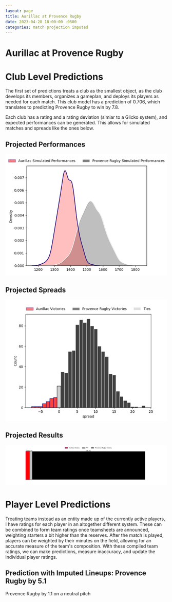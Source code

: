 ```yaml
---  
layout: page  
title: Aurillac at Provence Rugby  
date: 2023-04-28 18:00:00 -0500  
categories: match projection imputed  
---
```

# Aurillac at Provence Rugby

# Club Level Predictions


The first set of predictions treats a club as the smallest object, as the club develops its members, organizes a gameplan, and deploys its players as needed for each match. This club model has a prediction of 0.706, which translates to predicting Provence Rugby to win by 7.8.

Each club has a rating and a rating deviation (simiar to a Glicko system), and expected performances can be generated. This allows for simulated matches and spreads like the ones below.
## Projected Performances


![Projected Performances](plots/performances_2023-04-28-ProvenceRugby-Aurillac.png)
## Projected Spreads


![Projected Spreads](plots/spreads_2023-04-28-ProvenceRugby-Aurillac.png)
## Projected Results


![Projected Results](plots/resultbar_2023-04-28-ProvenceRugby-Aurillac.png)
# Player Level Predictions


Treating teams instead as an entity made up of the currently active players, I have ratings for each player in an altogether different system. These can be combined to form team ratings once teamsheets are announced, weighting starters a bit higher than the reserves. After the match is played, players can be weighted by their minutes on the field, allowing for an accurate measure of the team's composition. With these compiled team ratings, we can make predictions, measure inaccuracy, and update the individual player ratings.
## Prediction with Imputed Lineups: Provence Rugby by 5.1


Provence Rugby by 1.1 on a neutral pitch

